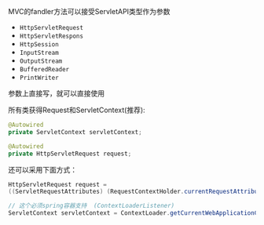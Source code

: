 MVC的fandler方法可以接受ServletAPI类型作为参数
- `HttpServletRequest`
- `HttpServletRespons`
- `HttpSession`
- `InputStream`
- `OutputStream`
- `BufferedReader`
- `PrintWriter`

参数上直接写，就可以直接使用


<!-- ## @SessionAttribute--

@SessionAttribute只能放在类上

它有两个属性 value  type

@SessionAttributes(value= {"gender"},types= {String.class}) -->

所有类获得Request和ServletContext(推荐):
```java
@Autowired
private ServletContext servletContext;

@Autowired
private HttpServletRequest request;
```

还可以采用下面方式：

```java
HttpServletRequest request = 
((ServletRequestAttributes) (RequestContextHolder.currentRequestAttributes())).getRequest();

// 这个必须spring容器支持  (ContextLoaderListener)
ServletContext servletContext = ContextLoader.getCurrentWebApplicationContext().getServletContext();
```